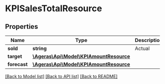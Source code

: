# KPISalesTotalResource

## Properties
Name | Type | Description | Notes
------------ | ------------- | ------------- | -------------
**sold** | **string** | Actual | [optional] 
**target** | [**\Ageras\Api\Model\KPIAmountResource**](KPIAmountResource.md) |  | [optional] 
**forecast** | [**\Ageras\Api\Model\KPIAmountResource**](KPIAmountResource.md) |  | [optional] 

[[Back to Model list]](../README.md#documentation-for-models) [[Back to API list]](../README.md#documentation-for-api-endpoints) [[Back to README]](../README.md)


